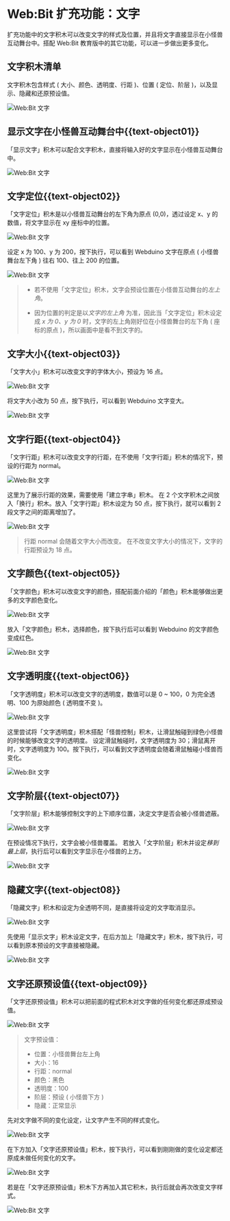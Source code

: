 # Web:Bit 扩充功能：文字

扩充功能中的文字积木可以改变文字的样式及位置，并且将文字直接显示在小怪兽互动舞台中。搭配 Web:Bit 教育版中的其它功能，可以进一步做出更多变化。

## 文字积木清单

文字积木包含样式 ( 大小、颜色、透明度、行距 )、位置 ( 定位、阶层 )，以及显示、隐藏和还原预设值。

![Web:Bit 文字](../../../../media/zh-cn/education/extension/text-object-01.jpg)

## 显示文字在小怪兽互动舞台中{{text-object01}}

「显示文字」积木可以配合文字积木，直接将输入好的文字显示在小怪兽互动舞台中。

![Web:Bit 文字](../../../../media/zh-cn/education/extension/text-object-02.jpg)
 
## 文字定位{{text-object02}}

「文字定位」积木是以小怪兽互动舞台的左下角为原点 (0,0)，透过设定 x、y 的数值，将文字显示在 xy 座标中的位置。

![Web:Bit 文字](../../../../media/zh-cn/education/extension/text-object-03.jpg)

设定 x 为 100、y 为 200，按下执行，可以看到 Webduino 文字在原点 ( 小怪兽舞台左下角 ) 往右 100、往上 200 的位置。

![Web:Bit 文字](../../../../media/zh-cn/education/extension/text-object-04.jpg)

> - 若不使用「文字定位」积木，文字会预设位置在小怪兽互动舞台的*左上角*。
>
> - 因为位置的判定是以*文字的左上角* 为准，因此当「文字定位」积木设定成 *x 为 0、y 为 0* 时，文字的左上角刚好位在小怪兽舞台的左下角 ( 座标的原点 )，所以画面中是看不到文字的。

## 文字大小{{text-object03}}

「文字大小」积木可以改变文字的字体大小，预设为 16 点。

![Web:Bit 文字](../../../../media/zh-cn/education/extension/text-object-05.jpg)

将文字大小改为 50 点，按下执行，可以看到 Webduino 文字变大。

![Web:Bit 文字](../../../../media/zh-cn/education/extension/text-object-06.jpg)

## 文字行距{{text-object04}}

「文字行距」积木可以改变文字的行距，在不使用「文字行距」积木的情况下，预设的行距为 normal。

![Web:Bit 文字](../../../../media/zh-cn/education/extension/text-object-07.jpg)

这里为了展示行距的效果，需要使用「建立字串」积木。
在 2 个文字积木之间放入「换行」积木。放入「文字行距」积木设定为 50 点，按下执行，就可以看到 2 段文字之间的距离增加了。

![Web:Bit 文字](../../../../media/zh-cn/education/extension/text-object-08.jpg)

> 行距 normal 会随着文字大小而改变。
在不改变文字大小的情况下，文字的行距预设为 18 点。

## 文字颜色{{text-object05}}

「文字颜色」积木可以改变文字的颜色，搭配前面介绍的「颜色」积木能够做出更多的文字颜色变化。

![Web:Bit 文字](../../../../media/zh-cn/education/extension/text-object-09.jpg)

放入「文字颜色」积木，选择颜色，按下执行后可以看到 Webduino 的文字颜色变成红色。

![Web:Bit 文字](../../../../media/zh-cn/education/extension/text-object-10.jpg)

## 文字透明度{{text-object06}}

「文字透明度」积木可以改变文字的透明度，数值可以是 0 ~ 100，0 为完全透明、100 为原始颜色 ( 透明度不变 )。

![Web:Bit 文字](../../../../media/zh-cn/education/extension/text-object-11.jpg)

这里尝试将「文字透明度」积木搭配「怪兽控制」积木，让滑鼠触碰到绿色小怪兽的时候能够改变文字的透明度。
设定滑鼠触碰时，文字透明度为 30；滑鼠离开时，文字透明度为 100。按下执行，可以看到文字透明度会随着滑鼠触碰小怪兽而变化。

![Web:Bit 文字](../../../../media/zh-cn/education/extension/text-object-12.gif)

## 文字阶层{{text-object07}}

「文字阶层」积木能够控制文字的上下顺序位置，决定文字是否会被小怪兽遮蔽。

![Web:Bit 文字](../../../../media/zh-cn/education/extension/text-object-13.jpg)

在预设情况下执行，文字会被小怪兽覆盖。
若放入「文字阶层」积木并设定*移到最上层*，执行后可以看到文字显示在小怪兽的上方。

![Web:Bit 文字](../../../../media/zh-cn/education/extension/text-object-14.jpg)

## 隐藏文字{{text-object08}}

「隐藏文字」积木和设定为全透明不同，是直接将设定的文字取消显示。

![Web:Bit 文字](../../../../media/zh-cn/education/extension/text-object-15.jpg)

先使用「显示文字」积木设定文字，在后方加上「隐藏文字」积木，按下执行，可以看到原本预设的文字直接被隐藏。

![Web:Bit 文字](../../../../media/zh-cn/education/extension/text-object-16.jpg)

## 文字还原预设值{{text-object09}}

「文字还原预设值」积木可以把前面的程式积木对文字做的任何变化都还原成预设值。

![Web:Bit 文字](../../../../media/zh-cn/education/extension/text-object-17.jpg)

> 文字预设值：
> - 位置：小怪兽舞台左上角
> - 大小：16
> - 行距：normal
> - 颜色：黑色
> - 透明度：100
> - 阶层：预设 ( 小怪兽下方 )
> - 隐藏：正常显示

先对文字做不同的变化设定，让文字产生不同的样式变化。

![Web:Bit 文字](../../../../media/zh-cn/education/extension/text-object-18.jpg)

在下方加入「文字还原预设值」积木，按下执行，可以看到刚刚做的变化设定都还原成未做任何变化的文字。

![Web:Bit 文字](../../../../media/zh-cn/education/extension/text-object-19.jpg)

若是在「文字还原预设值」积木下方再加入其它积木，执行后就会再次改变文字样式。

![Web:Bit 文字](../../../../media/zh-cn/education/extension/text-object-20.jpg)
